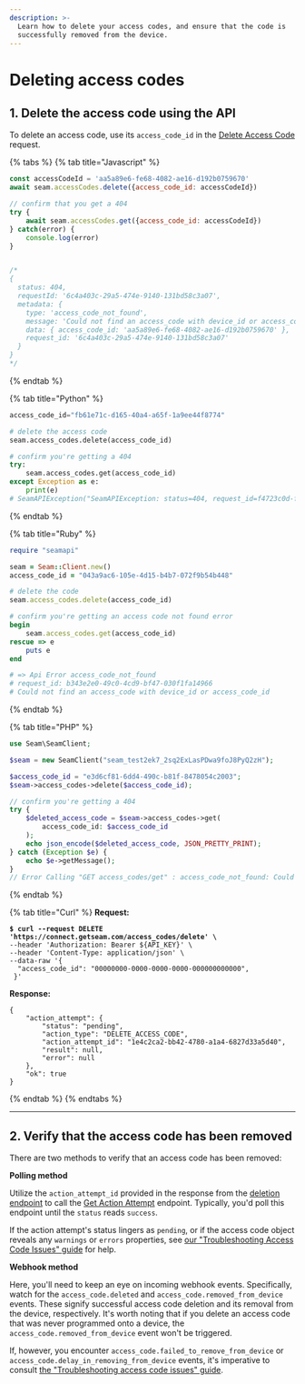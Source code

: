 ```yaml
---
description: >-
  Learn how to delete your access codes, and ensure that the code is
  successfully removed from the device.
---
```


# Deleting access codes

## 1. Delete the access code using the API

To delete an access code, use its `access_code_id` in the [Delete Access Code](../../../api-clients/access-codes/delete-an-access-code.md) request.

{% tabs %}
{% tab title="Javascript" %}
```javascript
const accessCodeId = 'aa5a89e6-fe68-4082-ae16-d192b0759670'
await seam.accessCodes.delete({access_code_id: accessCodeId})

// confirm that you get a 404
try {
    await seam.accessCodes.get({access_code_id: accessCodeId})
} catch(error) {
    console.log(error)
}


/*
{
  status: 404,
  requestId: '6c4a403c-29a5-474e-9140-131bd58c3a07',
  metadata: {
    type: 'access_code_not_found',
    message: 'Could not find an access_code with device_id or access_code_id',
    data: { access_code_id: 'aa5a89e6-fe68-4082-ae16-d192b0759670' },
    request_id: '6c4a403c-29a5-474e-9140-131bd58c3a07'
  }
}
*/

```
{% endtab %}

{% tab title="Python" %}
```python
access_code_id="fb61e71c-d165-40a4-a65f-1a9ee44f8774"

# delete the access code
seam.access_codes.delete(access_code_id)

# confirm you're getting a 404
try:
    seam.access_codes.get(access_code_id)
except Exception as e:
    print(e)
# SeamAPIException("SeamAPIException: status=404, request_id=f4723c0d-f03c-48dd-967d-4e3cdab517e7, metadata={'type': 'access_code_not_found', 'message': 'Could not find an access_code with device_id or access_code_id', 'data': {'access_code_id': 'fb61e71c-d165-40a4-a65f-1a9ee44f8774'}, 'request_id': 'f4723c0d-f03c-48dd-967d-4e3cdab517e7'}")

```
{% endtab %}

{% tab title="Ruby" %}
```ruby
require "seamapi"

seam = Seam::Client.new()
access_code_id = "043a9ac6-105e-4d15-b4b7-072f9b54b448"

# delete the code
seam.access_codes.delete(access_code_id)

# confirm you're getting an access code not found error
begin
    seam.access_codes.get(access_code_id)
rescue => e
    puts e
end

# => Api Error access_code_not_found
# request_id: b343e2e0-49c0-4cd9-bf47-030f1fa14966
# Could not find an access_code with device_id or access_code_id
```
{% endtab %}

{% tab title="PHP" %}
```php
use Seam\SeamClient;

$seam = new SeamClient("seam_test2ek7_2sq2ExLasPDwa9foJ8PyQ2zH");

$access_code_id = "e3d6cf81-6dd4-490c-b81f-8478054c2003";
$seam->access_codes->delete($access_code_id);

// confirm you're getting a 404
try {
    $deleted_access_code = $seam->access_codes->get(
        access_code_id: $access_code_id
    );
    echo json_encode($deleted_access_code, JSON_PRETTY_PRINT);
} catch (Exception $e) {
    echo $e->getMessage();
}
// Error Calling "GET access_codes/get" : access_code_not_found: Could not find an access_code with device_id or access_code_id
```
{% endtab %}

{% tab title="Curl" %}
**Request:**

<pre class="language-bash"><code class="lang-bash"><strong>$ curl --request DELETE 'https://connect.getseam.com/access_codes/delete' \
</strong>--header 'Authorization: Bearer ${API_KEY}' \
--header 'Content-Type: application/json' \
--data-raw '{
  "access_code_id": "00000000-0000-0000-0000-000000000000",
 }'
</code></pre>

**Response:**

```
{
    "action_attempt": {
        "status": "pending",
        "action_type": "DELETE_ACCESS_CODE",
        "action_attempt_id": "1e4c2ca2-bb42-4780-a1a4-6827d33a5d40",
        "result": null,
        "error": null
    },
    "ok": true
}
```
{% endtab %}
{% endtabs %}

***

## 2. Verify that the access code has been removed

There are two methods to verify that an access code has been removed:

**Polling method**

Utilize the `action_attempt_id` provided in the response from the [deletion endpoint](../../../api-clients/access-codes/delete-an-access-code.md) to call the [Get Action Attempt](../../../api-clients/action-attempt/get-action-attempt.md) endpoint. Typically, you'd poll this endpoint until the `status` reads `success`.

If the action attempt's status lingers as `pending`, or if the access code object reveals any `warnings` or `errors` properties, see [our "Troubleshooting Access Code Issues" guide](troubleshooting-access-code-issues.md) for help.

**Webhook method**

Here, you'll need to keep an eye on incoming webhook events. Specifically, watch for the `access_code.deleted` and `access_code.removed_from_device` events. These signify successful access code deletion and its removal from the device, respectively. It's worth noting that if you delete an access code that was never programmed onto a device, the `access_code.removed_from_device` event won't be triggered.

If, however, you encounter `access_code.failed_to_remove_from_device` or `access_code.delay_in_removing_from_device` events, it's imperative to consult [the "Troubleshooting access code issues" guide](troubleshooting-access-code-issues.md).
